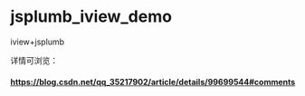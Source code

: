 # jsplumb_iview_demo
iview+jsplumb

详情可浏览：
#### https://blog.csdn.net/qq_35217902/article/details/99699544#comments
